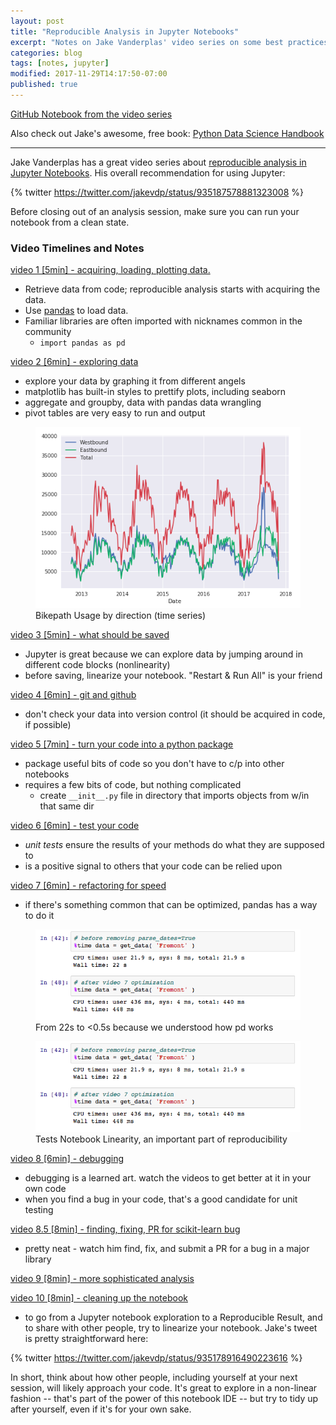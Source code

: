 ```yaml
---
layout: post
title: "Reproducible Analysis in Jupyter Notebooks"
excerpt: "Notes on Jake Vanderplas' video series on some best practices for using a Jupyter notebook.  Covers some practical tips as well as how he explores and visualizes datasets."
categories: blog
tags: [notes, jupyter]
modified: 2017-11-29T14:17:50-07:00
published: true
---
```

[GitHub Notebook from the video series](https://github.com/leleu/travisleleu-com-notebooks/blob/master/Reproducible%20Analysis%20with%20Jupyter%20Notebooks.ipynb)

Also check out Jake's awesome, free book: [Python Data Science Handbook](https://jakevdp.github.io/PythonDataScienceHandbook/)

---

Jake Vanderplas has a great video series about [reproducible analysis in Jupyter Notebooks](https://www.youtube.com/watch?v=_ZEWDGpM-vM&list=PLYCpMb24GpOC704uO9svUrihl-HY1tTJJ).  His overall recommendation for using Jupyter:

{% twitter https://twitter.com/jakevdp/status/935187578881323008 %}

Before closing out of an analysis session, make sure you can run your notebook from a clean state.

### Video Timelines and Notes
[video 1 [5min] - acquiring, loading, plotting data.](https://www.youtube.com/watch?v=_ZEWDGpM-vM&list=PLYCpMb24GpOC704uO9svUrihl-HY1tTJJ&index=1)
* Retrieve data from code; reproducible analysis starts with acquiring the data.
* Use [pandas](https://pandas.pydata.org/) to load data.
* Familiar libraries are often imported with nicknames common in the community
  * `import pandas as pd`


[video 2 [6min] - exploring data](https://www.youtube.com/watch?v=yUNBVzQfugg&index=2&list=PLYCpMb24GpOC704uO9svUrihl-HY1tTJJ)
* explore your data by graphing it from different angels
* matplotlib has built-in styles to prettify plots, including seaborn
* aggregate and groupby, data with pandas data wrangling
* pivot tables are very easy to run and output


<figure>
	<a href="/images/bikepath-usage.png"><img src="/images/bikepath-usage.png" alt="Bikepath usage"></a>
	<figcaption>Bikepath Usage by direction (time series)</figcaption>
</figure>

[video 3 [5min] - what should be saved](https://www.youtube.com/watch?v=J45NJ0pJXWQ&index=3&list=PLYCpMb24GpOC704uO9svUrihl-HY1tTJJ)
* Jupyter is great because we can explore data by jumping around in different code blocks (nonlinearity)
* before saving, linearize your notebook.  "Restart & Run All" is your friend

[video 4 [6min] - git and github](https://www.youtube.com/watch?v=VdLdfF_uuSQ&list=PLYCpMb24GpOC704uO9svUrihl-HY1tTJJ&index=4)
* don't check your data into version control (it should be acquired in code, if possible)

[video 5 [7min] - turn your code into a python package](https://www.youtube.com/watch?v=DjpCHNYQodY&list=PLYCpMb24GpOC704uO9svUrihl-HY1tTJJ&index=5)
* package useful bits of code so you don't have to c/p into other notebooks
* requires a few bits of code, but nothing complicated
  * create `__init__.py` file in directory that imports objects from w/in that same dir

[video 6 [6min] - test your code](https://www.youtube.com/watch?v=Pf1ADyUKOrE&list=PLYCpMb24GpOC704uO9svUrihl-HY1tTJJ&index=6)
* *unit tests* ensure the results of your methods do what they are supposed to
* is a positive signal to others that your code can be relied upon

[video 7 [6min] - refactoring for speed](https://www.youtube.com/watch?v=qMkhTo7sdHo&index=7&list=PLYCpMb24GpOC704uO9svUrihl-HY1tTJJ)
* if there's something common that can be optimized, pandas has a way to do it

<figure>
	<a href="/images/bikepath-usage.png"><img src="/images/optimization-result.png" alt="Speedup after an improved read_csv invocation"></a>
	<figcaption>From 22s to &lt;0.5s because we understood how pd works</figcaption>
</figure>
<figure>
	<a href="/images/restart-run-all.png"><img src="/images/optimization-result.png" alt="Restart & Run All Cell"></a>
	<figcaption>Tests Notebook Linearity, an important part of reproducibility</figcaption>
</figure>

[video 8 [6min] - debugging](https://www.youtube.com/watch?v=jHjyUTQHjDg&list=PLYCpMb24GpOC704uO9svUrihl-HY1tTJJ&index=8)
* debugging is a learned art.  watch the videos to get better at it in your own code
* when you find a bug in your code, that's a good candidate for unit testing

[video 8.5 [8min] - finding, fixing, PR for scikit-learn bug](https://www.youtube.com/watch?v=1kA7oD7ftsM&index=9&list=PLYCpMb24GpOC704uO9svUrihl-HY1tTJJ)
* pretty neat - watch him find, fix, and submit a PR for a bug in a major library

[video 9 [8min] - more sophisticated analysis](https://www.youtube.com/watch?v=n1qKe0kkwyU&list=PLYCpMb24GpOC704uO9svUrihl-HY1tTJJ&index=10)

[video 10 [8min] - cleaning up the notebook](https://www.youtube.com/watch?v=GtvVpHP7CLs&list=PLYCpMb24GpOC704uO9svUrihl-HY1tTJJ&index=11)
* to go from a Jupyter notebook exploration to a Reproducible Result, and to share with other people, try to linearize your notebook.  Jake's tweet is pretty straightforward here:

{% twitter https://twitter.com/jakevdp/status/935178916490223616 %}

In short, think about how other people, including yourself at your next session, will likely approach your code.  It's great to explore in a non-linear fashion -- that's part of the power of this notebook IDE -- but try to tidy up after yourself, even if it's for your own sake.